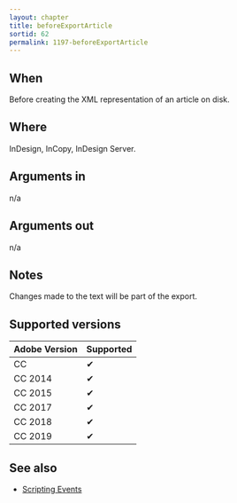 ```yaml
---
layout: chapter
title: beforeExportArticle
sortid: 62
permalink: 1197-beforeExportArticle
---
```


## When 
Before creating the XML representation of an article on disk.

## Where 
InDesign, InCopy, InDesign Server.

## Arguments in 
n/a

## Arguments out 
n/a

## Notes 
Changes made to the text will be part of the export.

## Supported versions

| Adobe Version | Supported |
|---------------|-----------|
| CC            | ✔         |
| CC 2014       | ✔         |
| CC 2015       | ✔         |
| CC 2017       | ✔         |
| CC 2018       | ✔         |
| CC 2019       | ✔         |

## See also
* [Scripting Events](../../ScriptingEvents/index.md)